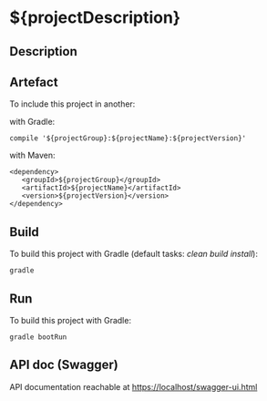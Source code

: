 # ${projectDescription}

## Description

## Artefact

To include this project in another:

with Gradle:

    compile '${projectGroup}:${projectName}:${projectVersion}'

with Maven:

    <dependency>
       <groupId>${projectGroup}</groupId>
       <artifactId>${projectName}</artifactId>
       <version>${projectVersion}</version>
    </dependency>

## Build

To build this project with Gradle (default tasks: _clean build install_):

    gradle
    
## Run
    
To build this project with Gradle:
    
    gradle bootRun

## API doc (Swagger)

API documentation reachable at [https://localhost/swagger-ui.html](https://localhost/swagger-ui.html)
